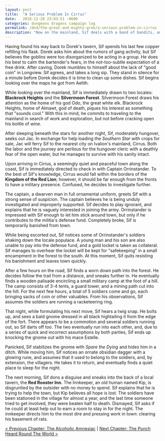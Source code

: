 ```yaml
---
layout: post
title:  "A Serious Problem In Cirrus"
date:   2018-12-28 23:03:51 -0600
categories: dungeons dragons campaign log
permalink: /dnd/the-great-and-mighty-grok/a-serious-problem-in-cirrus
description: "Now on the mainland, Sif deals with a band of bandits, and a far more dangerous foe"
---
```


Having found his way back to Dorek's tavern, Sif spends his last few copper refilling his flask.
Dorek asks him about the rumors of gang activity, but Sif believes the goblins were too disorganized to be acting in a group.
He does his best to calm the bartender's fears, in the not-too-subtle expectation of a free drink.
After caving, Dorek mumbles to himself about the lack of "good coin" in Longview.
Sif agrees, and takes a long sip.
They stand in silence for a minute before Dorek decides it is time to clean up some dishes.
Sif begins looking over the maps he got from Aelith.

While looking over the mainland, Sif is immediately drawn to two locales: **Blackrock Heights** and the **Silvermoon Forest**.
Silvermoon Forest draws his attention as the home of his god Odo, the great white elk.
Blackrock Heights, home of Almawt, god of death, piques his interest as something that "sounds cool."
With this in mind, he commits to traveling to the mainland in search of work and exploration, but not before cracking open his bottle of wine.

After sleeping beneath the stars for another night, Sif, moderately hungover, seeks out Jac.
In exchange for help loading the *Southern Star* with crops for sale, Jac will ferry Sif to the nearest city on Ivalion's mainland, Cirrus.
Both the labor and the journey are perilous for the hungover cleric with a deathly fear of the open water, but he manages to survive with his sanity intact.

Upon arriving in Cirrus, a seemingly quiet and peaceful town along the coast, Sif is immediately directed to check in with Captain Orrinstander.
To the best of Sif's knowledge, Cirrus would fall within the borders of the **Kingdom of the Red Lion**; however, it should be far enough from the fronts to have a military presence.
Confused, he decides to investigate further.

The captain, a dwarven man in full ornamental uniform, greets Sif with a strong sense of suspicion.
The captain believes he is being unduly investigated and improperly supported.
Sif decides to play ignorant, and explains that he is vaguely interested in joining the army.
Orrinstander is impressed with Sif enough to let him stick around town, but only if he contributes to the militia's defense fund.
Completely broke, Sif is temporarily banished from town.

While being escorted out, Sif notices some of Orrinstander's soldiers shaking down the locale populace.
A young man and his son are also unable to pay into the defense fund, and a gold locket is taken as collateral.
Sif manages to overhear the locket will be kept for "safekeeping" in a small encampment in the forest to the south.
At this moment, Sif quits resisting his banishment and leaves town quickly.

After a few hours on the road, Sif finds a worn down path into the forest.
He decides follow the trail from a distance, and sneaks further in.
He eventually finds a wooden palisade encircling a small military camp at the foot of a hill.
The camp consists of 3-4 tents, a guard tower, and a mining path cut into the hill.
For the next few hours, a total of 5 soldiers come and go, each bringing sacks of coin or other valuables.
From his observations, Sif assumes the soldiers are running a racketeering ring.

That night, while formulating his next move, Sif hears a twig snap.
He bolts up, and sees a bald gnome dressed in all black hightailing it from the edge of the fort.
There appears to be a commotion and several soldiers running out, so Sif darts off too.
The two eventually run into each other, and, due to a series of quick and incorrect assumptions by both parties, Sif ends up knocking the gnome out with his mace Estelle.

Panicked, Sif stabilizes the gnome with *Spare the Dying* and hides him in a ditch.
While moving him, Sif notices an ornate obsidian dagger with a glowing rune, and assumes that it used to belong to the soldiers, and, by extension, the villagers.
He takes it to return, and eventually finds a quiet place to sleep for the night.

The next morning, Sif dons a disguise and sneaks into the back of a local tavern, the **Red Rooster Inn.**
The Innkeeper, an old human named Kip, is disgruntled by the outsider with no money to spend.
Sif explains that he is trying to help the town, but Kip believes all hope is lost.
The soldiers have been stationed in the village for almost a year, and the last time someone tried to get involved, they were beaten half to death.
Dismayed, Sif asks if he could at least help out to earn a room to stay in for the night.
The innkeeper directs him to the most dire and pressing work in town: clearing his basement of rats.

[< Previous Chapter: The Alcoholic Amnesiac](/dnd/the-great-and-mighty-grok/the-alcoholic-amnesiac)
|
[Next Chapter: The Punch Heard Round The World >](/dnd/the-great-and-mighty-grok/the-punch-heard-round-the-world)
